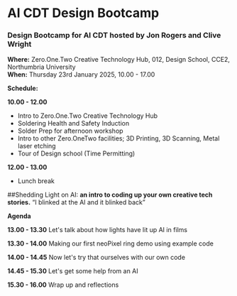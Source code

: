 # AI CDT Design Bootcamp
### Design Bootcamp for AI CDT hosted by Jon Rogers and Clive Wright

**Where:** Zero.One.Two Creative Technology Hub, 012, Design School, CCE2, Northumbria University \
**When:** Thursday 23rd January 2025, 10.00 - 17.00

**Schedule:** 

**10.00 - 12.00**
- Intro to Zero.One.Two Creative Technology Hub
- Soldering Health and Safety Induction
- Solder Prep for afternoon workshop
- Intro to other Zero.OneTwo facilities; 3D Printing, 3D Scanning, Metal laser etching
- Tour of Design school (Time Permitting)

**12.00 - 13.00**
- Lunch break

##Shedding Light on AI:
**an intro to coding up your own creative tech stories.**
“I blinked at the AI and it blinked back”
 
**Agenda**

**13.00 - 13.30**
Let's talk about how lights have lit up AI in films

**13.30 - 14.00**
Making our first neoPixel ring demo using example code

**14.00 - 14.45**
Now let's try that ourselves with our own code

**14.45 - 15.30**
Let's get some help from an AI

**15.30 - 16.00**
Wrap up and reflections






